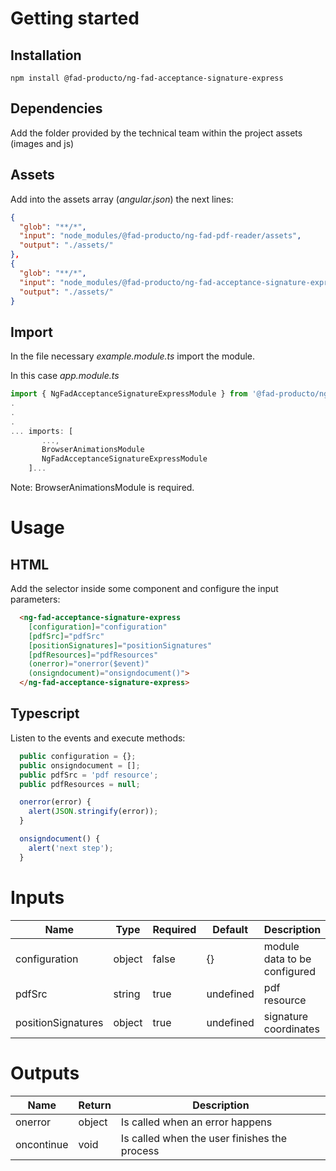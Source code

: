 # Getting started

## Installation

```
npm install @fad-producto/ng-fad-acceptance-signature-express
```

## Dependencies

Add the folder provided by the technical team within the project assets (images and js)

## Assets
Add into the assets array (*angular.json*) the next lines:
``` json
{
  "glob": "**/*",
  "input": "node_modules/@fad-producto/ng-fad-pdf-reader/assets",
  "output": "./assets/"
},
{
  "glob": "**/*",
  "input": "node_modules/@fad-producto/ng-fad-acceptance-signature-express/assets",
  "output": "./assets/"
}
``` 

## Import

In the file necessary *example.module.ts* import the module.

In this case  *app.module.ts*

``` ts
import { NgFadAcceptanceSignatureExpressModule } from '@fad-producto/ng-fad-acceptance-signature-express';
.
.
.
... imports: [
       ...,
       BrowserAnimationsModule 
       NgFadAcceptanceSignatureExpressModule
    ]...
```

Note: BrowserAnimationsModule is required.

# Usage

## HTML


Add the selector inside some component and configure the input parameters:


``` html
  <ng-fad-acceptance-signature-express
    [configuration]="configuration"
    [pdfSrc]="pdfSrc"
    [positionSignatures]="positionSignatures"
    [pdfResources]="pdfResources"
    (onerror)="onerror($event)"
    (onsigndocument)="onsigndocument()">
  </ng-fad-acceptance-signature-express>
```

## Typescript 

Listen to the events and execute methods:

``` ts
  public configuration = {};
  public onsigndocument = [];
  public pdfSrc = 'pdf resource';
  public pdfResources = null;

  onerror(error) {
    alert(JSON.stringify(error));
  }

  onsigndocument() {
    alert('next step');
  }

```


# Inputs

| Name                | Type    |  Required  | Default      | Description                         |
| ------------------- | ------- | -----------| ------------ | ----------------------------------- |
| configuration       | object  |  false     |  {}          |  module data to be configured       |
| pdfSrc              | string  |  true      |  undefined   |  pdf resource                       |
| positionSignatures  | object  |  true      |  undefined   |  signature coordinates              |


# Outputs

| Name              | Return  | Description                                                    |
| ----------------- | ------- | -------------------------------------------------------------- |
| onerror           | object  | Is called when an error happens                                |
| oncontinue        | void    | Is called when the user finishes the process                   |

